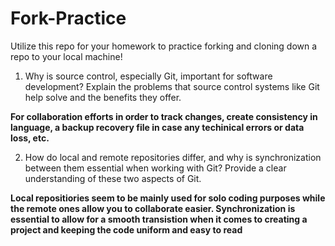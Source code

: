 # Fork-Practice

Utilize this repo for your homework to practice forking and cloning down a repo to your local machine!

1. Why is source control, especially Git, important for software development? Explain the problems that source control systems like Git help solve and the benefits they offer.

**For collaboration efforts in order to track changes, create consistency in language, a backup recovery file in case any techinical errors or data loss, etc.**

2. How do local and remote repositories differ, and why is synchronization between them essential when working with Git? Provide a clear understanding of these two aspects of Git.

**Local repositiories seem to be mainly used for solo coding purposes while the remote ones allow you to collaborate easier. Synchronization is essential to allow for a smooth transistion when it comes to creating a project and keeping the code uniform and easy to read**
